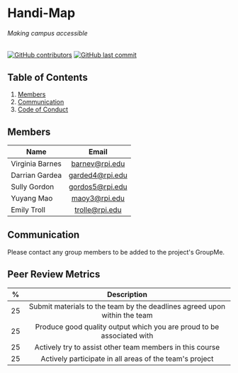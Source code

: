 # Handi-Map
###### Making campus accessible
<!-- [![GitHub license](https://img.shields.io/github/license/volkb/Web-Systems-Development-Group-6.svg)](https://github.com/volkb/Web-Systems-Development-Group-6/blob/master/LICENSE.txt) -->

[![GitHub contributors](https://img.shields.io/github/contributors/barnesv17/Handi-Map.svg)](https://github.com/samspre/Doggone-It/graphs/contributors)
[![GitHub last commit](https://img.shields.io/github/last-commit/barnesv17/Handi-Map.svg)](https://github.com/volkb/Web-Systems-Development-Group-6/commits/master)

## Table of Contents
  1. [Members](#mem)
  3. [Communication](#com)
  2. [Code of Conduct](#cod)

<a name="mem"/>

## Members

| Name            | Email           |
| --------------- |:---------------:|
| Virginia Barnes | barnev@rpi.edu  |
| Darrian Gardea  | garded4@rpi.edu |
| Sully Gordon    | gordos5@rpi.edu |
| Yuyang Mao      | maoy3@rpi.edu   |
| Emily Troll     | trolle@rpi.edu  |

<a name="com"/>

## Communication
Please contact any group members to be added to the project's GroupMe.

<a name="cod"/>

## Peer Review Metrics

| %    | Description                                                               |
| ---- |:-------------------------------------------------------------------------:|
| 25   | Submit materials to the team by the deadlines agreed upon within the team |
| 25   | Produce good quality output which you are proud to be associated with     |
| 25   | Actively try to assist other team members in this course                  |
| 25   | Actively participate in all areas of the team's project                   |
